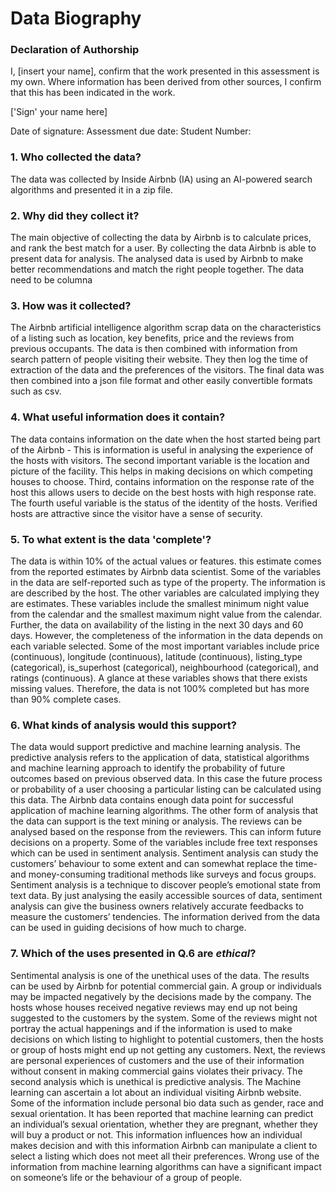 # Data Biography

### Declaration of Authorship

I, [insert your name], confirm that the work presented in this assessment is my own. Where information has been derived from other sources, I confirm that this has been indicated in the work.

['Sign' your name here]

Date of signature: 
Assessment due date: 
Student Number: 

### 1. Who collected the data?

The data was collected by Inside Airbnb (IA) using an AI-powered search algorithms and presented it in a zip file. 

### 2. Why did they collect it?

The main objective of collecting the data by Airbnb is to calculate prices, and rank the best match for a user. By collecting the data Airbnb is able to present data for analysis. The analysed data is used by Airbnb to make better recommendations and match the right people together. The data need to be columna

### 3. How was it collected?

The Airbnb artificial intelligence algorithm scrap data on the characteristics of a listing such as location, key benefits, price and the reviews from previous occupants. The data is then combined with information from search pattern of people visiting their website. They then log the time of extraction of the data and the preferences of the visitors. The final data was then combined into a json file format and other easily convertible formats such as csv. 

### 4. What useful information does it contain?

The data contains information on the date when the host started being part of the Airbnb - This is information is useful in analysing the experience of the hosts with visitors. The second important variable is the location and picture of the facility. This helps in making decisions on which competing houses to choose. Third, contains information on the response rate of the host this allows users to decide on the best hosts with high response rate. The fourth useful variable is the status of the identity of the hosts. Verified hosts are attractive since the visitor have a sense of security.

### 5. To what extent is the data 'complete'?

The data is within 10% of the actual values or features. this estimate comes from the reported estimates by Airbnb data scientist. Some of the variables in the data are self-reported such as type of the property. The information is are described by the host. The other variables are calculated implying they are estimates. These variables include the smallest minimum night value from the calendar and the smallest maximum night value from the calendar. Further, the data on availability of the listing in the next 30 days and 60 days. However, the completeness of the information in the data depends on each variable selected. Some of the most important variables include price (continuous), longitude (continuous), latitude (continuous), listing_type (categorical), is_superhost (categorical), neighbourhood (categorical), and ratings (continuous). A glance at these variables shows that there exists missing values. Therefore, the data is not 100% completed but has more than 90% complete cases. 

### 6. What kinds of analysis would this support?

The data would support predictive and machine learning analysis. The predictive analysis refers to the application of data, statistical algorithms and machine learning approach to identify the probability of future outcomes based on previous observed data. In this case the future process or probability of a user choosing a particular listing can be calculated using this data. The Airbnb data contains enough data point for successful application of machine learning algorithms. The other form of analysis that the data can support is the text mining or analysis. The reviews can be analysed based on the response from the reviewers. This can inform future decisions on a property. Some of the variables include free text responses which can be used in sentiment analysis. Sentiment analysis can study the customers’ behaviour to some extent and can somewhat replace the time- and money-consuming traditional methods like surveys and focus groups. Sentiment analysis is a technique to discover people’s emotional state from text data. By just analysing the easily accessible sources of data, sentiment analysis can give the business owners relatively accurate feedbacks to measure the customers’ tendencies. The information derived from the data can be used in guiding decisions of how much to charge. 

### 7. Which of the uses presented in Q.6 are _ethical_?

Sentimental analysis is one of the unethical uses of the data. The results can be used by Airbnb for potential commercial gain. A group or individuals may be impacted negatively by the decisions made by the company. The hosts whose houses received negative reviews may end up not being suggested to the customers by the system. Some of the reviews might not portray the actual happenings and if the information is used to make decisions on which listing to highlight to potential customers, then the hosts or group of hosts might end up not getting any customers. Next, the reviews are personal experiences of customers and the use of their information without consent in making commercial gains violates their privacy.
The second analysis which is unethical is predictive analysis. The Machine learning can ascertain a lot about an individual visiting Airbnb website. Some of the information include personal bio data such as gender, race and sexual orientation. It has been reported that machine learning can predict an individual’s sexual orientation, whether they are pregnant, whether they will buy a product or not. This information influences how an individual makes decision and with this information Airbnb can manipulate a client to select a listing which does not meet all their preferences. Wrong use of the information from machine learning algorithms can have a significant impact on someone’s life or the behaviour of a group of people. 

